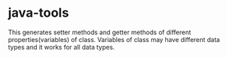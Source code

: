 # java-tools
This generates setter methods and getter methods of different properties(variables) of class.
Variables of class may have different data types and it works for all data types.